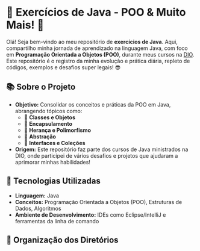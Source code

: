 # 🚀 Exercícios de Java - POO & Muito Mais! 🚀

Olá! Seja bem-vindo ao meu repositório de **exercícios de Java**. Aqui, compartilho minha jornada de aprendizado na linguagem Java, com foco em **Programação Orientada a Objetos (POO)**, durante meus cursos na [DIO](https://www.dio.me/). Este repositório é o registro da minha evolução e prática diária, repleto de códigos, exemplos e desafios super legais! 😎

## 📚 Sobre o Projeto

- **Objetivo:** Consolidar os conceitos e práticas da POO em Java, abrangendo tópicos como:
  - 🔸 **Classes e Objetos**
  - 🔸 **Encapsulamento**
  - 🔸 **Herança e Polimorfismo**
  - 🔸 **Abstração**
  - 🔸 **Interfaces e Coleções**
- **Origem:** Este repositório faz parte dos cursos de Java ministrados na DIO, onde participei de vários desafios e projetos que ajudaram a aprimorar minhas habilidades!

## 🧰 Tecnologias Utilizadas

- **Linguagem:** Java
- **Conceitos:** Programação Orientada a Objetos (POO), Estruturas de Dados, Algoritmos
- **Ambiente de Desenvolvimento:** IDEs como Eclipse/IntelliJ e ferramentas da linha de comando

## 📁 Organização dos Diretórios

